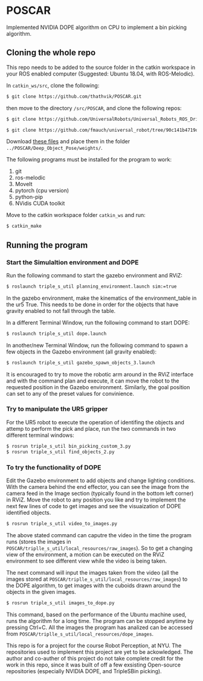 # POSCAR
Implemented NVIDIA DOPE algorithm on CPU to implement a bin picking algorithm. 

## Cloning the whole repo

This repo needs to be added to the source folder in the catkin workspace in your ROS enabled computer (Suggested: Ubuntu 18.04, with ROS-Melodic). 

In `catkin_ws/src`, clone the following:
```bash
$ git clone https://github.com/thathvik/POSCAR.git
```

then move to the directory `/src/POSCAR`, and clone the following repos:
```bash 
$ git clone https://github.com/UniversalRobots/Universal_Robots_ROS_Driver/tree/16292b167108f33cfa93797bcb35c699431766ee

$ git clone https://github.com/fmauch/universal_robot/tree/90c141b4719dd0df87baef12c46c26c374608ba1
```

Download [these files](https://drive.google.com/open?id=1DfoA3m_Bm0fW8tOWXGVxi4ETlLEAgmcg) and place them in the folder `../POSCAR/Deep_Object_Pose/weights/`.

The following programs must be installed for the program to work:
<ol>
  <li>git</li>
  <li>ros-melodic</li>
  <li>MoveIt</li>
  <li>pytorch (cpu version) </li>
  <li>python-pip </li>
  <li>NVidis CUDA toolkit </li>
</ol>

Move to the catkin workspace folder `catkin_ws` and run:
```bash
$ catkin_make 
```
## Running the program

### Start the Simulaltion environment and DOPE
Run the following command to start the gazebo environment and RViZ:
```bash
$ roslaunch triple_s_util planning_environment.launch sim:=true
```
In the gazebo environment, make the kinematics of the environment_table in the ur5 True. This needs to be done in order for the objects that have gravity enabled to not fall through the table.

In a different Terminal Window, run the following command to start DOPE:
```bash
$ roslaunch triple_s_util dope.launch
```

In another/new Terminal Window, run the following command to spawn a few objects in the Gazebo environment (all gravity enabled):
```bash
$ roslaunch triple_s_util gazebo_spawn_objects_3.launch
```
It is encouraged to try to move the robotic arm around in the RViZ interface and with the command plan and execute, it can move the robot to the requested position in the Gazebo environment. Similarly, the goal position can set to any of the preset values for convinience.

### Try to manipulate the UR5 gripper
For the UR5 robot to execute the operation of identifing the objects and attemp to perform the pick and place, run the two commands in two different terminal windows:
```bash
$ rosrun triple_s_util bin_picking_custom_3.py
$ rosrun triple_s_util find_objects_2.py
```

### To try the functionality of DOPE
Edit the Gazebo environment to add objects and change lighting conditions. With the camera behind the end effector, you can see the image from the camera feed in the Image section (typically found in the bottom left corner) in RViZ. Move the robot to any position you like and try to implement the next few lines of code to get images and see the visuaization of DOPE identified objects. 
```bash
$ rosrun triple_s_util video_to_images.py
```
The above stated command can caputre the video in the time the program runs (stores the images in `POSCAR/triplle_s_util/local_resources/raw_images`). So to get a changing view of the environment, a motion can be executed on the RViZ environment to see different view while the video is being taken.


The next command will input the images taken from the video (all the images stored at `POSCAR/triplle_s_util/local_resources/raw_images`) to the DOPE algorithm, to get images with the cuboids drawn around the objects in the given images.
```bash
$ rosrun triple_s_util images_to_dope.py
```
This command, based on the performance of the Ubuntu machine used, runs the algorithm for a long time. The program can be stopped anytime by pressing Ctrl+C. All the images the program has analized can be accessed from `POSCAR/triplle_s_util/local_resources/dope_images`.
 
 
This repo is for a project for the course Robot Perception, at NYU. 
The repositories used to implement this project are yet to be ackowledged. The author and co-auther of this project do not take complete credit for the work in this repo, since it was built of off a few exsisting Open-source repositories (especially NVIDIA DOPE, and TripleSBin picking). 
